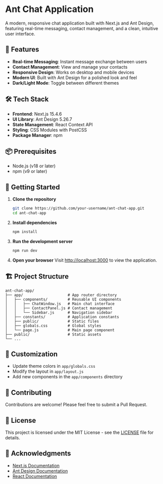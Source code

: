 # Ant Chat Application

A modern, responsive chat application built with Next.js and Ant Design, featuring real-time messaging, contact management, and a clean, intuitive user interface.

## 🚀 Features

- **Real-time Messaging**: Instant message exchange between users
- **Contact Management**: View and manage your contacts
- **Responsive Design**: Works on desktop and mobile devices
- **Modern UI**: Built with Ant Design for a polished look and feel
- **Dark/Light Mode**: Toggle between different themes

## 🛠️ Tech Stack

- **Frontend**: Next.js 15.4.6
- **UI Library**: Ant Design 5.26.7
- **State Management**: React Context API
- **Styling**: CSS Modules with PostCSS
- **Package Manager**: npm

## 📦 Prerequisites

- Node.js (v18 or later)
- npm (v9 or later)

## 🚀 Getting Started

1. **Clone the repository**
   ```bash
   git clone https://github.com/your-username/ant-chat-app.git
   cd ant-chat-app
   ```

2. **Install dependencies**
   ```bash
   npm install
   ```

3. **Run the development server**
   ```bash
   npm run dev
   ```

4. **Open your browser**
   Visit [http://localhost:3000](http://localhost:3000) to view the application.

## 🏗️ Project Structure

```
ant-chat-app/
├── app/                    # App router directory
│   ├── components/         # Reusable UI components
│   │   ├── ChatWindow.js   # Main chat interface
│   │   ├── ContactPanel.js # Contact management
│   │   └── Sidebar.js      # Navigation sidebar
│   ├── constants/          # Application constants
│   ├── public/             # Static files
│   ├── globals.css         # Global styles
│   └── page.js             # Main page component
├── public/                 # Static assets
└── ...
```

## 🎨 Customization

- Update theme colors in `app/globals.css`
- Modify the layout in `app/layout.js`
- Add new components in the `app/components` directory

## 🤝 Contributing

Contributions are welcome! Please feel free to submit a Pull Request.

## 📄 License

This project is licensed under the MIT License - see the [LICENSE](LICENSE) file for details.

## 🙏 Acknowledgments

- [Next.js Documentation](https://nextjs.org/docs)
- [Ant Design Documentation](https://ant.design/docs/react/introduce)
- [React Documentation](https://react.dev/)
